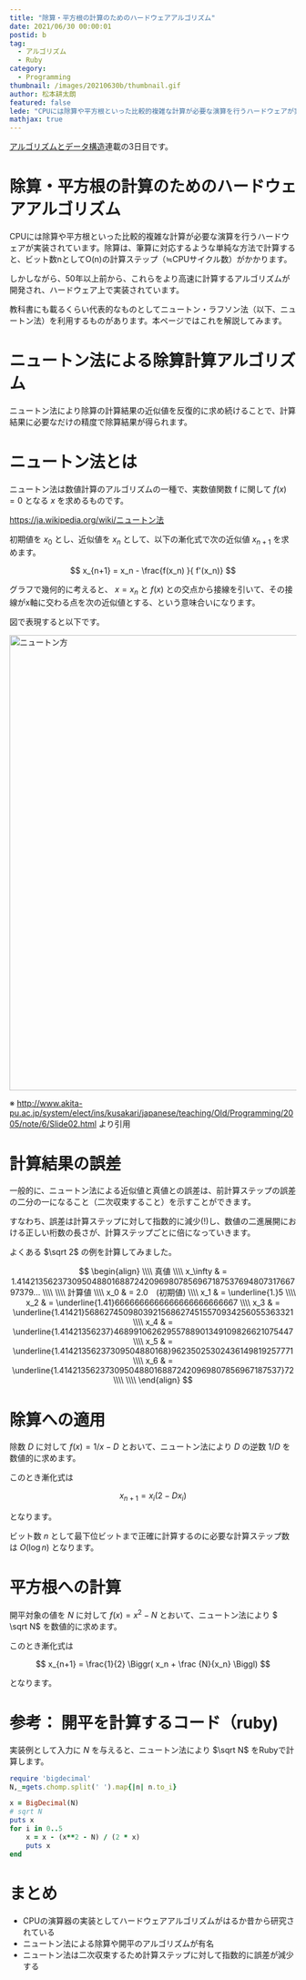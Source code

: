 ```yaml
---
title: "除算・平方根の計算のためのハードウェアアルゴリズム"
date: 2021/06/30 00:00:01
postid: b
tag:
  - アルゴリズム
  - Ruby
category:
  - Programming
thumbnail: /images/20210630b/thumbnail.gif
author: 松本耕太朗
featured: false
lede: "CPUには除算や平方根といった比較的複雑な計算が必要な演算を行うハードウェアが実装されています。除算は、筆算に対応するような単純な方法で計算すると、ビット数nとしてOの計算ステップ（≒CPUサイクル数）がかかります。しかしながら、50年以上前から、これらをより高速に計算するアルゴリズムが開発され、ハードウェア上で実装されています。"
mathjax: true
---
```

[アルゴリズムとデータ構造](/articles/20210628a/)連載の3日目です。

# 除算・平方根の計算のためのハードウェアアルゴリズム

CPUには除算や平方根といった比較的複雑な計算が必要な演算を行うハードウェアが実装されています。除算は、筆算に対応するような単純な方法で計算すると、ビット数nとしてO(n)の計算ステップ（≒CPUサイクル数）がかかります。

しかしながら、50年以上前から、これらをより高速に計算するアルゴリズムが開発され、ハードウェア上で実装されています。

教科書にも載るくらい代表的なものとしてニュートン・ラフソン法（以下、ニュートン法）を利用するものがあります。本ページではこれを解説してみます。

# ニュートン法による除算計算アルゴリズム

ニュートン法により除算の計算結果の近似値を反復的に求め続けることで、計算結果に必要なだけの精度で除算結果が得られます。

# ニュートン法とは

ニュートン法は数値計算のアルゴリズムの一種で、実数値関数 f に関して $f(x) = 0$ となる $x$ を求めるものです。

https://ja.wikipedia.org/wiki/ニュートン法

初期値を $x_0$ とし、近似値を $x_n$ として、以下の漸化式で次の近似値 $x_{n+1}$ を求めます。

$$
x_{n+1} = x_n - \frac{f(x_n) }{ f'(x_n)}
$$

グラフで幾何的に考えると、 $x = x_n$ と $f(x)$ との交点から接線を引いて、その接線がx軸に交わる点を次の近似値とする、という意味合いになります。

図で表現すると以下です。

<img src="/images/20210630b/Slide02.gif" alt="ニュートン方" height="800" width="600" loading="lazy">

※ http://www.akita-pu.ac.jp/system/elect/ins/kusakari/japanese/teaching/Old/Programming/2005/note/6/Slide02.html より引用

# 計算結果の誤差

一般的に、ニュートン法による近似値と真値との誤差は、前計算ステップの誤差の二分の一になること（二次収束すること）を示すことができます。

すなわち、誤差は計算ステップに対して指数的に減少(!)し、数値の二進展開における正しい桁数の長さが、計算ステップごとに倍になっていきます。

よくある $\sqrt 2$ の例を計算してみました。

$$
\begin{align}
\\\\
真値 \\\\
x_\infty & = 1.4142135623730950488016887242096980785696718753769480731766797379... \\\\
\\\\
計算値 \\\\
x_0 & = 2.0　(初期値) \\\\
x_1 & = \underline{1.}5 \\\\
x_2 & = \underline{1.41}6666666666666666666666667 \\\\
x_3 & = \underline{1.41421}56862745098039215686274515570934256055363321 \\\\
x_4 & = \underline{1.41421356237}46899106262955788901349109826621075447 \\\\
x_5 & = \underline{1.41421356237309504880168}96235025302436149819257771 \\\\
x_6 & = \underline{1.41421356237309504880168872420969807856967187537}72 \\\\
\\\\
\end{align}
$$

# 除算への適用

除数 $D$ に対して $f(x) = 1/x - D$ とおいて、ニュートン法により $D$ の逆数 $1/D$ を数値的に求めます。

このとき漸化式は

$$
x_{n+1} = x_i ( 2 - D x_i )
$$

となります。

ビット数 $n$ として最下位ビットまで正確に計算するのに必要な計算ステップ数は $O( \log n)$ となります。

# 平方根への計算

開平対象の値を $N$ に対して $f(x) = x^2 - N$ とおいて、ニュートン法により $ \sqrt N$ を数値的に求めます。

このとき漸化式は

$$
x_{n+1} = \frac{1}{2} \Biggr( x_n + \frac {N}{x_n} \Biggl)
$$

となります。


# 参考： 開平を計算するコード（ruby)

実装例として入力に $N$ を与えると、ニュートン法により $\sqrt N$ をRubyで計算します。

```ruby
require 'bigdecimal'
N,_=gets.chomp.split(' ').map{|n| n.to_i}

x = BigDecimal(N)
# sqrt N
puts x
for i in 0..5
	x = x - (x**2 - N) / (2 * x)
	puts x
end
```

# まとめ

* CPUの演算器の実装としてハードウェアアルゴリズムがはるか昔から研究されている
* ニュートン法による除算や開平のアルゴリズムが有名
* ニュートン法は二次収束するため計算ステップに対して指数的に誤差が減少する

